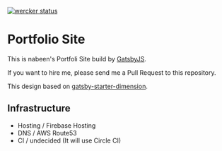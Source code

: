 [![wercker status](https://app.wercker.com/status/4edefb5b53a9c34c3dd19dd1ba8cf964/s/master "wercker status")](https://app.wercker.com/project/byKey/4edefb5b53a9c34c3dd19dd1ba8cf964)

# Portfolio Site

This is nabeen's Portfoli Site build by [GatsbyJS](https://www.gatsbyjs.org/).

If you want to hire me, please send me a Pull Request to this repository.

This design based on [gatsby-starter-dimension](https://github.com/ChangoMan/gatsby-starter-dimension).

## Infrastructure

* Hosting / Firebase Hosting
* DNS / AWS Route53
* CI / undecided (It will use Circle CI)
